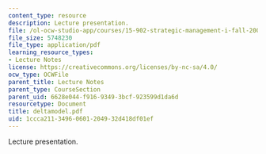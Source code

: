 ```yaml
---
content_type: resource
description: Lecture presentation.
file: /ol-ocw-studio-app/courses/15-902-strategic-management-i-fall-2006/1ccca21134960601204932d418df01ef_deltamodel.pdf
file_size: 5748230
file_type: application/pdf
learning_resource_types:
- Lecture Notes
license: https://creativecommons.org/licenses/by-nc-sa/4.0/
ocw_type: OCWFile
parent_title: Lecture Notes
parent_type: CourseSection
parent_uid: 6628e044-f916-9349-3bcf-923599d1da6d
resourcetype: Document
title: deltamodel.pdf
uid: 1ccca211-3496-0601-2049-32d418df01ef
---
```

Lecture presentation.